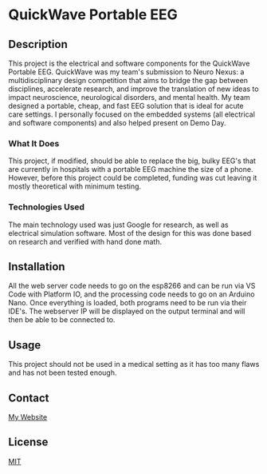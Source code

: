# QuickWave Portable EEG

## Description
This project is the electrical and software components for the QuickWave Portable EEG.
QuickWave was my team's submission to Neuro Nexus: a multidisciplinary design competition that aims to bridge the gap between disciplines, accelerate research, and improve the translation of new ideas to impact neuroscience, neurological disorders, and mental health.
My team designed a portable, cheap, and fast EEG solution that is ideal for acute care settings. I personally focused on the embedded systems (all electrical and software components) and also helped present on Demo Day.

### What It Does
This project, if modified, should be able to replace the big, bulky EEG's that are currently in hospitals with a portable EEG machine the size of a phone.
However, before this project could be completed, funding was cut leaving it mostly theoretical with minimum testing.

### Technologies Used
The main technology used was just Google for research, as well as electrical simulation software. Most of the design for this was done based on research and verified with hand done math.

## Installation
All the web server code needs to go on the esp8266 and can be run via VS Code with Platform IO, and the processing code needs to go on an Arduino Nano.
Once everything is loaded, both programs need to be run via their IDE's. The webserver IP will be displayed on the output terminal and will then be able to be connected to.

## Usage
This project should not be used in a medical setting as it has too many flaws and has not been tested enough.

## Contact
[My Website](https://ajrberezowski.wixsite.com/aleksander/)

## License
[MIT](https://choosealicense.com/licenses/mit/)
